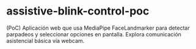 # assistive-blink-control-poc
(PoC) Aplicación web que usa MediaPipe FaceLandmarker para detectar parpadeos y seleccionar opciones en pantalla. Explora comunicación asistencial básica vía webcam.
